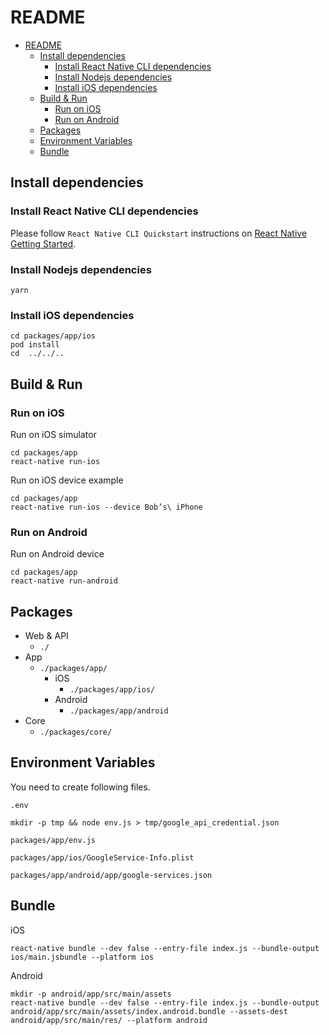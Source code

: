 # README

- [README](#README)
  - [Install dependencies](#Install-dependencies)
    - [Install React Native CLI dependencies](#Install-React-Native-CLI-dependencies)
    - [Install Nodejs dependencies](#Install-Nodejs-dependencies)
    - [Install iOS dependencies](#Install-iOS-dependencies)
  - [Build & Run](#Build--Run)
    - [Run on iOS](#Run-on-iOS)
    - [Run on Android](#Run-on-Android)
  - [Packages](#Packages)
  - [Environment Variables](#Environment-Variables)
  - [Bundle](#Bundle)

## Install dependencies

### Install React Native CLI dependencies

Please follow `React Native CLI Quickstart` instructions on [React Native Getting Started](https://facebook.github.io/react-native/docs/getting-started.html).

### Install Nodejs dependencies

```
yarn
```

### Install iOS dependencies

```
cd packages/app/ios
pod install
cd  ../../..
```

## Build & Run

### Run on iOS

Run on iOS simulator

```
cd packages/app
react-native run-ios
```

Run on iOS device example

```
cd packages/app
react-native run-ios --device Bob’s\ iPhone
```

### Run on Android

Run on Android device

```
cd packages/app
react-native run-android
```

## Packages

- Web & API
  - `./`
- App
  - `./packages/app/`
    - iOS
      - `./packages/app/ios/`
    - Android
      - `./packages/app/android`
- Core
  - `./packages/core/`

## Environment Variables

You need to create following files.

```
.env
```

```
mkdir -p tmp && node env.js > tmp/google_api_credential.json
```

```
packages/app/env.js
```

```
packages/app/ios/GoogleService-Info.plist
```

```
packages/app/android/app/google-services.json
```

## Bundle

iOS

```
react-native bundle --dev false --entry-file index.js --bundle-output ios/main.jsbundle --platform ios
```

Android

```
mkdir -p android/app/src/main/assets
react-native bundle --dev false --entry-file index.js --bundle-output android/app/src/main/assets/index.android.bundle --assets-dest android/app/src/main/res/ --platform android
```
